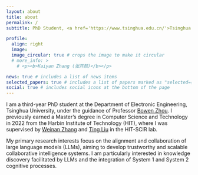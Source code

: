 ```yaml
---
layout: about
title: about
permalink: /
subtitle: PhD Student, <a href='https://www.tsinghua.edu.cn/'>Tsinghua University</a>

profile:
  align: right
  image: 
  image_circular: true # crops the image to make it circular
  # more_info: >
    # <p><b>Kaiyan Zhang (张开颜)</b></p>

news: true # includes a list of news items
selected_papers: true # includes a list of papers marked as "selected={true}"
social: true # includes social icons at the bottom of the page
---
```


I am a third-year PhD student at the Department of Electronic Engineering, Tsinghua University, under the guidance of Professor [Bowen Zhou](http://c3i.ee.tsinghua.edu.cn/author/%E5%91%A8%E4%BC%AF%E6%96%87/). I previously earned a Master’s degree in Computer Science and Technology in 2022 from the Harbin Institute of Technology (HIT), where I was supervised by [Weinan Zhang](http://ir.hit.edu.cn/~wnzhang/) and [Ting Liu](https://scholar.google.com/citations?user=zyMJ1V0AAAAJ&hl=en) in the HIT-SCIR lab.

My primary research interests focus on the alignment and collaboration of large language models (LLMs), aiming to develop trustworthy and scalable collaborative intelligence systems. I am particularly interested in knowledge discovery facilitated by LLMs and the integration of System 1 and System 2 cognitive processes.
